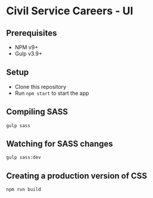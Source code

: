 # Civil Service Careers - UI


## Prerequisites

* NPM v9+
* Gulp v3.9+

## Setup

* Clone this repository 
* Run `npm start` to start the app 

## Compiling SASS
`gulp sass`

## Watching for SASS changes
`gulp sass:dev`

## Creating a production version of CSS
`npm run build`
